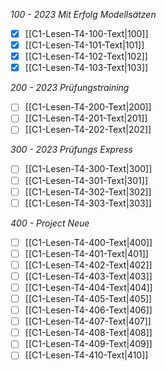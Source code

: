 *100 - 2023 Mit Erfolg Modellsätzen*
- [x] [[C1-Lesen-T4-100-Text|100]]
- [x] [[C1-Lesen-T4-101-Text|101]]
- [x] [[C1-Lesen-T4-102-Text|102]]
- [x] [[C1-Lesen-T4-103-Text|103]]

*200 - 2023 Prüfungstraining*
- [ ] [[C1-Lesen-T4-200-Text|200]]
- [ ] [[C1-Lesen-T4-201-Text|201]]
- [ ] [[C1-Lesen-T4-202-Text|202]]

*300 - 2023 Prüfungs Express*
- [ ] [[C1-Lesen-T4-300-Text|300]]
- [ ] [[C1-Lesen-T4-301-Text|301]]
- [ ] [[C1-Lesen-T4-302-Text|302]]
- [ ] [[C1-Lesen-T4-303-Text|303]]

_400 - Project Neue_
- [ ] [[C1-Lesen-T4-400-Text|400]]
- [ ] [[C1-Lesen-T4-401-Text|401]]
- [ ] [[C1-Lesen-T4-402-Text|402]]
- [ ] [[C1-Lesen-T4-403-Text|403]]
- [ ] [[C1-Lesen-T4-404-Text|404]]
- [ ] [[C1-Lesen-T4-405-Text|405]]
- [ ] [[C1-Lesen-T4-406-Text|406]]
- [ ] [[C1-Lesen-T4-407-Text|407]]
- [ ] [[C1-Lesen-T4-408-Text|408]]
- [ ] [[C1-Lesen-T4-409-Text|409]]
- [ ] [[C1-Lesen-T4-410-Text|410]]
